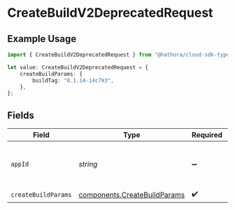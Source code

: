 # CreateBuildV2DeprecatedRequest

## Example Usage

```typescript
import { CreateBuildV2DeprecatedRequest } from "@hathora/cloud-sdk-typescript/models/operations";

let value: CreateBuildV2DeprecatedRequest = {
    createBuildParams: {
        buildTag: "0.1.14-14c793",
    },
};
```

## Fields

| Field                                                                        | Type                                                                         | Required                                                                     | Description                                                                  | Example                                                                      |
| ---------------------------------------------------------------------------- | ---------------------------------------------------------------------------- | ---------------------------------------------------------------------------- | ---------------------------------------------------------------------------- | ---------------------------------------------------------------------------- |
| `appId`                                                                      | *string*                                                                     | :heavy_minus_sign:                                                           | N/A                                                                          | app-af469a92-5b45-4565-b3c4-b79878de67d2                                     |
| `createBuildParams`                                                          | [components.CreateBuildParams](../../models/components/createbuildparams.md) | :heavy_check_mark:                                                           | N/A                                                                          |                                                                              |